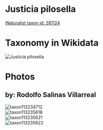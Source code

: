 
Justicia pilosella
==================
  
[iNaturalist taxon id: 281124](https://www.inaturalist.org/taxa/281124)
# Taxonomy in Wikidata
  
![Justicia pilosella](../wikidata_schemas/Justicia_pilosella.gv.png)
# Photos

## by: Rodolfo Salinas Villarreal
  
![taxon113234712](https://inaturalist-open-data.s3.amazonaws.com/photos/121335430/medium.jpg)  
![taxon113235618](https://inaturalist-open-data.s3.amazonaws.com/photos/121336753/medium.jpg)  
![taxon113235621](https://inaturalist-open-data.s3.amazonaws.com/photos/121336757/medium.jpg)  
![taxon113235622](https://inaturalist-open-data.s3.amazonaws.com/photos/121336759/medium.jpg)